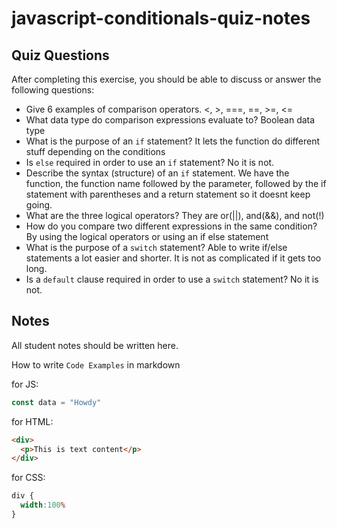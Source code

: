 # javascript-conditionals-quiz-notes

## Quiz Questions

After completing this exercise, you should be able to discuss or answer the following questions:

- Give 6 examples of comparison operators.
<, >, ===, ==, >=, <=
- What data type do comparison expressions evaluate to?
Boolean data type
- What is the purpose of an `if` statement?
It lets the function do different stuff depending on the conditions
- Is `else` required in order to use an `if` statement?
No it is not.
- Describe the syntax (structure) of an `if` statement.
We have the function, the function name followed by the parameter, followed by the if statement with parentheses and a return statement so it doesnt keep going.
- What are the three logical operators?
They are or(||), and(&&), and not(!)
- How do you compare two different expressions in the same condition?
By using the logical operators or using an if else statement
- What is the purpose of a `switch` statement?
Able to write if/else statements a lot easier and shorter. It is not as complicated if it gets too long.
- Is a `default` clause required in order to use a `switch` statement?
No it is not.
## Notes

All student notes should be written here.


How to write `Code Examples` in markdown

for JS:
```javascript
const data = "Howdy"
```

for HTML:
```html
<div>
  <p>This is text content</p>
</div>
```

for CSS:
```css
div {
  width:100%
}
```
